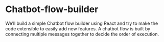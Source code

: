 # Chatbot-flow-builder
We’ll build a simple Chatbot flow builder using React and try to make the code extensible to easily add new features. A chatbot flow is built by connecting multiple messages together to decide the order of execution.

